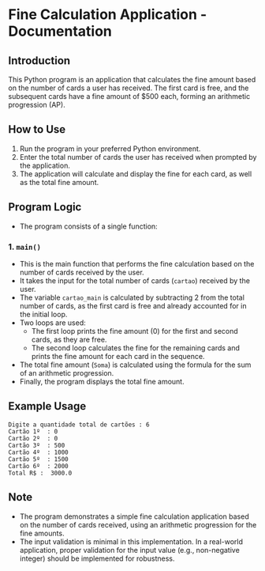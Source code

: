 # Fine Calculation Application - Documentation

## Introduction

This Python program is an application that calculates the fine amount based on the number of cards a user has received. The first card is free, and the subsequent cards have a fine amount of $500 each, forming an arithmetic progression (AP).

## How to Use

1. Run the program in your preferred Python environment.
2. Enter the total number of cards the user has received when prompted by the application.
3. The application will calculate and display the fine for each card, as well as the total fine amount.

## Program Logic

- The program consists of a single function:

### 1. `main()`

- This is the main function that performs the fine calculation based on the number of cards received by the user.
- It takes the input for the total number of cards (`cartao`) received by the user.
- The variable `cartao_main` is calculated by subtracting 2 from the total number of cards, as the first card is free and already accounted for in the initial loop.
- Two loops are used: 
  - The first loop prints the fine amount (0) for the first and second cards, as they are free.
  - The second loop calculates the fine for the remaining cards and prints the fine amount for each card in the sequence.
- The total fine amount (`Soma`) is calculated using the formula for the sum of an arithmetic progression.
- Finally, the program displays the total fine amount.

## Example Usage

```
Digite a quantidade total de cartões : 6
Cartão 1º  : 0
Cartão 2º  : 0
Cartão 3º  : 500
Cartão 4º  : 1000
Cartão 5º  : 1500
Cartão 6º  : 2000
Total R$ :  3000.0
```

## Note

- The program demonstrates a simple fine calculation application based on the number of cards received, using an arithmetic progression for the fine amounts.
- The input validation is minimal in this implementation. In a real-world application, proper validation for the input value (e.g., non-negative integer) should be implemented for robustness.